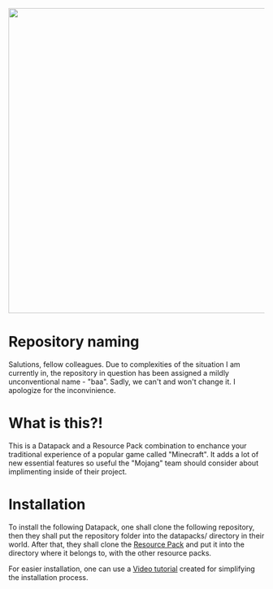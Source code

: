 [<img src="https://i.imgur.com/anX6ldA.png" width="600"/>](https://i.imgur.com/anX6ldA.png)

# Repository naming
Salutions, fellow colleagues. 
Due to complexities of the situation I am currently in, the repository in question has been assigned a mildly unconventional name - "baa". 
Sadly, we can't and won't change it. I apologize for the inconvinience. 

# What is this?!
This is a Datapack and a Resource Pack combination to enchance your traditional experience of a popular game called "Minecraft".
It adds a lot of new essential features so useful the "Mojang" team should consider about implimenting inside of their project. 

# Installation
To install the following Datapack, one shall clone the following repository, then they shall put the repository folder into the datapacks/ directory in their world.
After that, they shall clone the [Resource Pack](https://github.com/tacocat820/rp-baa) and put it into the directory where it belongs to, with the other resource packs. 

For easier installation, one can use a [Video tutorial](https://www.youtube.com/watch?v=dQw4w9WgXcQ) created for simplifying the installation process.
